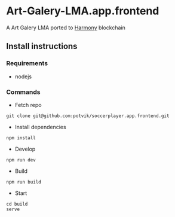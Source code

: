 # Art-Galery-LMA.app.frontend
A Art Galery LMA ported to [Harmony](http://harmony.one) blockchain

## Install instructions

### Requirements 

* nodejs 

### Commands

* Fetch repo 

```
git clone git@github.com:potvik/soccerplayer.app.frontend.git
```

* Install dependencies

```
npm install
```

* Develop

```
npm run dev
```

* Build

```
npm run build
```

* Start

```
cd build 
serve
```
